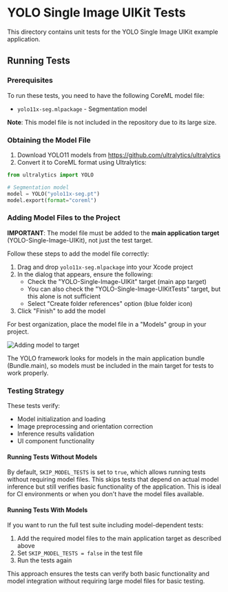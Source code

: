 # YOLO Single Image UIKit Tests

This directory contains unit tests for the YOLO Single Image UIKit example application.

## Running Tests

### Prerequisites

To run these tests, you need to have the following CoreML model file:

- `yolo11x-seg.mlpackage` - Segmentation model

**Note**: This model file is not included in the repository due to its large size.

### Obtaining the Model File

1. Download YOLO11 models from https://github.com/ultralytics/ultralytics
2. Convert it to CoreML format using Ultralytics:

```python
from ultralytics import YOLO

# Segmentation model
model = YOLO("yolo11x-seg.pt")
model.export(format="coreml")
```

### Adding Model Files to the Project

**IMPORTANT**: The model file must be added to the **main application target** (YOLO-Single-Image-UIKit), not just the test target.

Follow these steps to add the model file correctly:

1. Drag and drop `yolo11x-seg.mlpackage` into your Xcode project
2. In the dialog that appears, ensure the following:
   - Check the "YOLO-Single-Image-UIKit" target (main app target)
   - You can also check the "YOLO-Single-Image-UIKitTests" target, but this alone is not sufficient
   - Select "Create folder references" option (blue folder icon)
3. Click "Finish" to add the model

For best organization, place the model file in a "Models" group in your project.

![Adding model to target](https://docs-assets.developer.apple.com/published/abd9789384/ff4127a0-80a6-4716-b1cd-fc1facce5d8e.png)

The YOLO framework looks for models in the main application bundle (Bundle.main), so models must be included in the main target for tests to work properly.

### Testing Strategy

These tests verify:

- Model initialization and loading
- Image preprocessing and orientation correction
- Inference results validation
- UI component functionality

#### Running Tests Without Models

By default, `SKIP_MODEL_TESTS` is set to `true`, which allows running tests without requiring model files. This skips tests that depend on actual model inference but still verifies basic functionality of the application. This is ideal for CI environments or when you don't have the model files available.

#### Running Tests With Models

If you want to run the full test suite including model-dependent tests:

1. Add the required model files to the main application target as described above
2. Set `SKIP_MODEL_TESTS = false` in the test file
3. Run the tests again

This approach ensures the tests can verify both basic functionality and model integration without requiring large model files for basic testing.
